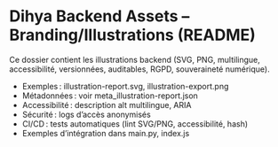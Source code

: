 # Dihya Backend Assets – Branding/Illustrations (README)

Ce dossier contient les illustrations backend (SVG, PNG, multilingue, accessibilité, versionnées, auditables, RGPD, souveraineté numérique).

- Exemples : illustration-report.svg, illustration-export.png
- Métadonnées : voir meta_illustration-report.json
- Accessibilité : description alt multilingue, ARIA
- Sécurité : logs d’accès anonymisés
- CI/CD : tests automatiques (lint SVG/PNG, accessibilité, hash)
- Exemples d’intégration dans main.py, index.js
